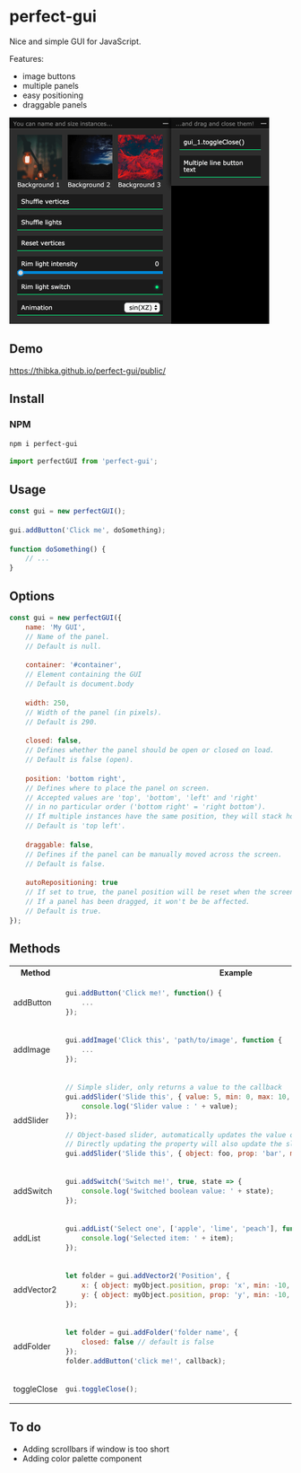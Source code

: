 # perfect-gui
Nice and simple GUI for JavaScript.

Features:  
- image buttons 
- multiple panels
- easy positioning
- draggable panels

<img src="https://raw.githubusercontent.com/thibka/thibka.github.io/master/perfect-gui/_data/capture.png" width="464"/>  

## Demo
https://thibka.github.io/perfect-gui/public/

## Install

### NPM
```bash
npm i perfect-gui
```
```javascript
import perfectGUI from 'perfect-gui';
```

## Usage

```javascript
const gui = new perfectGUI();

gui.addButton('Click me', doSomething);

function doSomething() {
    // ...
}
```

## Options
```javascript
const gui = new perfectGUI({
    name: 'My GUI',
    // Name of the panel. 
    // Default is null.

    container: '#container',
    // Element containing the GUI
    // Default is document.body
    
    width: 250,
    // Width of the panel (in pixels). 
    // Default is 290.
    
    closed: false, 
    // Defines whether the panel should be open or closed on load. 
    // Default is false (open).

    position: 'bottom right',
    // Defines where to place the panel on screen.
    // Accepted values are 'top', 'bottom', 'left' and 'right' 
    // in no particular order ('bottom right' = 'right bottom').
    // If multiple instances have the same position, they will stack horizontally.
    // Default is 'top left'.

    draggable: false,
    // Defines if the panel can be manually moved across the screen.
    // Default is false.

    autoRepositioning: true
    // If set to true, the panel position will be reset when the screen is resized.
    // If a panel has been dragged, it won't be be affected.
    // Default is true.
});
```

## Methods
<table>
<tr><th>Method</th><th>Example</th></tr>
<tr><td>addButton</td><td>

```javascript
gui.addButton('Click me!', function() {
    ...
});
```
</td></tr>
<tr><td>addImage</td><td>

```javascript
gui.addImage('Click this', 'path/to/image', function {
    ...
});
```
</td></tr>
<tr><td>addSlider</td><td>

```javascript
// Simple slider, only returns a value to the callback
gui.addSlider('Slide this', { value: 5, min: 0, max: 10, step: .1 }, value => {
    console.log('Slider value : ' + value);
});

// Object-based slider, automatically updates the value of the object property.
// Directly updating the property will also update the slider.
gui.addSlider('Slide this', { object: foo, prop: 'bar', min: 0, max: 10, step: .1 });
```
</td></tr>
<tr><td>addSwitch</td><td>

```javascript
gui.addSwitch('Switch me!', true, state => {
    console.log('Switched boolean value: ' + state);
});
```
</td></tr>
<tr><td>addList</td><td>

```javascript
gui.addList('Select one', ['apple', 'lime', 'peach'], function(item) {
    console.log('Selected item: ' + item);
});
```
</td></tr>
<tr><td>addVector2</td><td>

```javascript
let folder = gui.addVector2('Position', { 
    x: { object: myObject.position, prop: 'x', min: -10, max: 10 },
    y: { object: myObject.position, prop: 'y', min: -10, max: 10 },
});
```
</td></tr>
<tr><td>addFolder</td><td>

```javascript
let folder = gui.addFolder('folder name', { 
    closed: false // default is false
});
folder.addButton('click me!', callback);
```
</td></tr>
<tr><td>toggleClose</td><td>

```javascript
gui.toggleClose();
```
</td></tr>
</table>


## To do
- Adding scrollbars if window is too short
- Adding color palette component